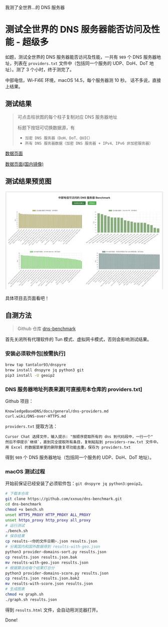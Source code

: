我测了全世界...的 DNS 服务器

# 测试全世界的 DNS 服务器能否访问及性能 - 超级多

如题，测试全世界的 DNS 服务器能否访问及性能，一共有 `989` 个 DNS 服务器地址，列表在 `providers.txt` 文件中（包括同一个服务的 UDP、DoH、DoT 地址）。测了 3 个小时，终于测完了。

中部电信，Wi-Fi6E 环境，macOS 14.5，每个服务器测 10 秒。
话不多说，直接上结果。

## 测试结果

> 可点击柱状图的每个柱子复制对应 DNS 服务器地址
>
> 标题下按钮可切换数据源，有
> - `加密 DNS 服务器（DoH、DoT、QUIC）`
> - `所有 DNS 服务器数据（加密 DNS 服务器 + IPv4、IPv6 非加密服务器）`
> 

[数据页面](https://xxnuo.github.io/dns-benchmark/results.html)

[数据页面(国内镜像)](https://dns-benchmark.gh.2020818.xyz/results.html)

## 测试结果预览图

![测试结果预览](./preview.jpeg)

具体项目去页面看吧！

## 自测方法

> Github 仓库 [dns-benchmark](https://github.com/xxnuo/dns-benchmark/)

首先关闭所有代理软件的 Tun 模式、虚拟网卡模式，否则会影响测试结果。

### 安装必须软件包[按需执行]

```bash
brew tap tantalor93/dnspyre
brew install dnspyre jq python3 git
pip3 install -U geoip2
```

### DNS 服务器地址列表来源[可直接用本仓库的 providers.txt]

Github 项目：

```
KnowledgeBaseDNS/docs/general/dns-providers.md
curl.wiki/DNS-over-HTTPS.md
```

`providers.txt` 提取方法：

```
Cursor Chat 选择文件，输入提示: "按顺序提取所有的 dns 到代码段中，一行一个"
然后不停提示`继续`，直到完全提取所有条目，复制粘贴到 providers-raw.txt 文件中。
用 Excel 的数据菜单里的删除重复项功能去重，保存为 providers.txt
```

得到 `989` 个 DNS 服务器地址（包括同一个服务的 UDP、DoH、DoT 地址）。

### macOS 测试过程

开始前保证已经安装了必须软件包：`git dnspyre jq python3:geoip2`。

```bash
# 下载本仓库
git clone https://github.com/xxnuo/dns-benchmark.git
cd dns-benchmark
chmod +x bench.sh
unset HTTPS_PROXY HTTP_PROXY ALL_PROXY
unset https_proxy http_proxy all_proxy
# 运行测试
./bench.sh
# 保存结果
cp results-<你的文件日期>.json results.json
# 分离国内和国外数据得到 results-with-geo.json
python3 provider-domains-sort.py results.json
cp results.json results.json.bak
mv results-with-geo.json results.json
# 根据算法给每个结果打总分
python3 provider-domains-score.py results.json
cp results.json results.json.bak2
mv results-with-score.json results.json
# 生成图表
chmod +x graph.sh
./graph.sh results.json
```

得到 `results.html` 文件，会自动用浏览器打开。

Done!
